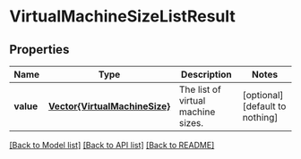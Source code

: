 # VirtualMachineSizeListResult


## Properties
Name | Type | Description | Notes
------------ | ------------- | ------------- | -------------
**value** | [**Vector{VirtualMachineSize}**](VirtualMachineSize.md) | The list of virtual machine sizes. | [optional] [default to nothing]


[[Back to Model list]](../README.md#models) [[Back to API list]](../README.md#api-endpoints) [[Back to README]](../README.md)


